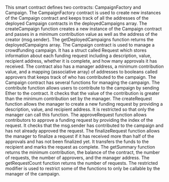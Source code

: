 This smart contract defines two contracts: CampaignFactory and Campaign. The CampaignFactory contract is used to create new instances of the Campaign contract and keeps track of all the addresses of the deployed Campaign contracts in the deployedCampaigns array. The createCampaign function creates a new instance of the Campaign contract and passes in a minimum contribution value as well as the address of the creator (msg.sender). The getDeployedCampaigns function returns the deployedCampaigns array.
The Campaign contract is used to manage a crowdfunding campaign. It has a struct called Request which stores information about each funding request including a description, value, recipient address, whether it is complete, and how many approvals it has received. The contract also has a manager address, a minimum contribution value, and a mapping (associative array) of addresses to booleans called approvers that keeps track of who has contributed to the campaign.
The Campaign contract has several functions for managing the campaign. The contribute function allows users to contribute to the campaign by sending Ether to the contract. It checks that the value of the contribution is greater than the minimum contribution set by the manager. The createRequest function allows the manager to create a new funding request by providing a description, value, and recipient address. It is restricted so that only the manager can call this function.
The approveRequest function allows contributors to approve a funding request by providing the index of the request. It checks that the msg.sender has contributed to the campaign and has not already approved the request. The finalizeRequest function allows the manager to finalize a request if it has received more than half of the approvals and has not been finalized yet. It transfers the funds to the recipient and marks the request as complete.
The getSummary function returns the minimum contribution, the balance of the contract, the number of requests, the number of approvers, and the manager address. The getRequestCount function returns the number of requests.
The restricted modifier is used to restrict some of the functions to only be callable by the manager of the campaign.

